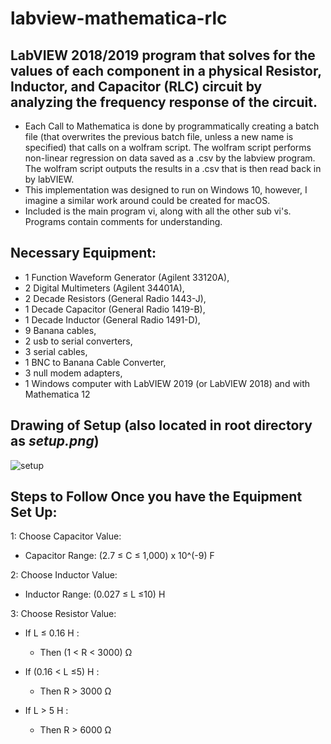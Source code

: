# labview-mathematica-rlc
## LabVIEW 2018/2019 program that solves for the values of each component in a physical Resistor, Inductor, and Capacitor (RLC) circuit by analyzing the frequency response of the circuit.
* Each Call to Mathematica is done by programmatically creating a batch file (that overwrites the previous batch file, unless a new name is specified) that calls on a wolfram script. The wolfram script performs non-linear regression on data saved as a .csv by the labview program. The wolfram script outputs the results in a .csv that is then read back in by labVIEW.
 * This implementation was designed to run on Windows 10, however, I imagine a similar work around could be created for macOS. 
* Included is the main program vi, along with all the other sub vi's. Programs contain comments for understanding. 

## Necessary Equipment: 
* 1 Function Waveform Generator (Agilent 33120A), 
* 2 Digital Multimeters (Agilent 34401A),
* 2 Decade Resistors (General Radio 1443-J),
* 1 Decade Capacitor (General Radio 1419-B),
* 1 Decade Inductor (General Radio 1491-D), 
* 9 Banana cables,
* 2 usb to serial converters,
* 3 serial cables,
* 1 BNC to Banana Cable Converter,
* 3 null modem adapters,
* 1 Windows computer with LabVIEW 2019 (or LabVIEW 2018) and with Mathematica 12

## Drawing of Setup (also located in root directory as *setup.png*)
![setup](https://github.com/eddie-murphy/labview-mathematica-rlc-circuit-solver/blob/master/setup.png)

## Steps to Follow Once you have the Equipment Set Up:

1: Choose Capacitor Value:

  * Capacitor Range: (2.7 ≤ C ≤ 1,000) x 10^(-9)  F

2: Choose Inductor Value: 

  * Inductor Range: (0.027 ≤ L ≤10)  H

3: Choose Resistor Value:

  * If L ≤ 0.16 H : 

    * Then (1 < R < 3000)  Ω

  * If (0.16 < L ≤5) H : 

    * Then R > 3000 Ω

  * If L > 5 H : 

    * Then R > 6000 Ω
